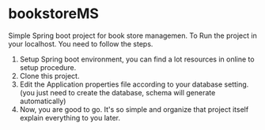 # bookstoreMS
Simple Spring boot project for book store managemen.
To Run the project in your localhost. You need to follow the steps.
1. Setup Spring boot environment, you can find a lot resources in online to setup procedure.
2. Clone this project.
3. Edit the Application properties file according to your database setting.(you just need to create the database, schema will generate automatically)
4. Now, you are good to go. It's so simple and organize that project itself explain everything to you later.
